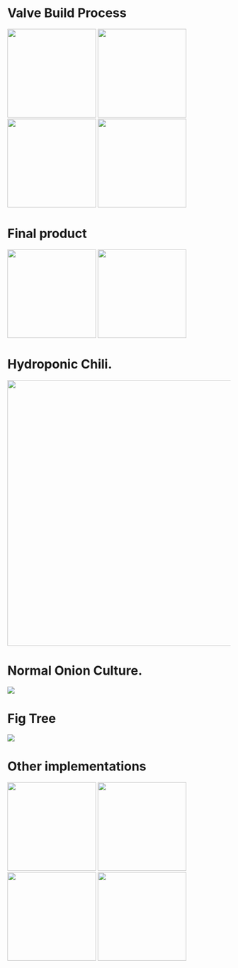 # Valve Build Process
<img src="https://image.ibb.co/ccTEeT/Whats_App_Image_2018_07_29_at_01_23_14_2.jpg" width="200"> <img src="https://image.ibb.co/eDdQm8/Whats_App_Image_2018_07_29_at_01_23_14_1.jpg" width="200"> <img src="https://image.ibb.co/d377zT/Whats_App_Image_2018_07_29_at_01_23_13.jpg" width="200"> <img src="https://image.ibb.co/m2H7zT/Whats_App_Image_2018_07_29_at_01_23_14.jpg" width="200">

# Final product

<img src="https://image.ibb.co/h5drR8/Whats_App_Image_2018_07_29_at_01_22_33.jpg" width="200"> <img src="https://image.ibb.co/gHZnzT/Whats_App_Image_2018_07_29_at_01_22_45.jpg" width="200">


# Hydroponic Chili.

<img src="https://image.ibb.co/dre1B8/Whats_App_Image_2018_07_29_at_21_23_06_1.jpg" width="600">

# Normal Onion Culture.

<img src="https://image.ibb.co/iS4CJo/Whats_App_Image_2018_07_29_at_21_23_09_1.jpg">

# Fig Tree

<img src="https://image.ibb.co/gqfmdo/Whats_App_Image_2018_07_29_at_21_23_06.jpg">

# Other implementations

<img src="https://image.ibb.co/iS4CJo/Whats_App_Image_2018_07_29_at_21_23_09_1.jpg" width="200"> <img src="https://image.ibb.co/mY2cjT/Whats_App_Image_2018_07_29_at_21_23_09.jpg" width="200"> <img src="https://image.ibb.co/fkrsJo/Whats_App_Image_2018_07_29_at_21_23_08_1.jpg" width="200"> <img src="https://image.ibb.co/jW7or8/Whats_App_Image_2018_07_29_at_21_23_08.jpg" width="200">




